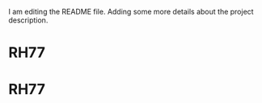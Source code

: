 I am editing the README file. Adding some more details about the project description.

# RH77
# RH77
